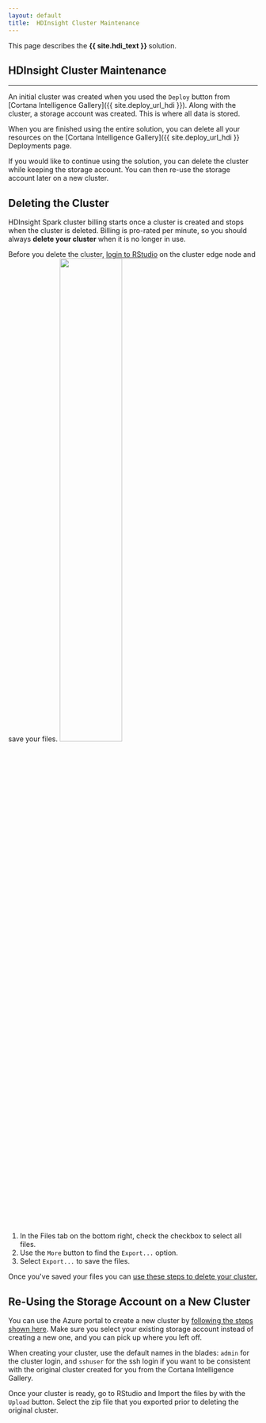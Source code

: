 ```yaml
---
layout: default
title:  HDInsight Cluster Maintenance
---
```

<div class="alert alert-success" role="alert"> This page describes the 
<strong>
{{ site.hdi_text }} 
</strong>
solution.
</div> 

## HDInsight Cluster Maintenance
--------------------------------

An initial cluster was created when you used the `Deploy` button from [Cortana Intelligence Gallery]({{ site.deploy_url_hdi }}). Along with the cluster, a storage account was created.  This is where all data is stored.   

When you are finished using the entire solution, you can delete all your resources on the [Cortana Intelligence Gallery]({{ site.deploy_url_hdi }} Deployments page. 

If you would like to continue using the solution, you can delete the cluster while  keeping the storage account. You can then re-use the storage account later on a new cluster. 

## Deleting the Cluster

HDInsight Spark cluster billing starts once a cluster is created and stops when the cluster is deleted. Billing is pro-rated per minute, so you should always <strong>delete your cluster</strong> when it is no longer in use.


Before you delete the cluster, <a href="Typical.html#rstudiologin?path=hdi">login to RStudio</a> on the cluster edge node and save your files. 
<img src="images/rstudio_export.png" width="50%" />
<ol>
<li>
In the Files tab on the bottom right, check the checkbox to select all files.
</li>
<li>
Use the <code>More</code> button to find the <code>Export...</code> option.
</li>
<li>
Select <code>Export...</code> to save the files.
</li>
</ol>

Once you've saved your files you can [use these steps to delete your cluster.](https://docs.microsoft.com/en-us/azure/hdinsight/hdinsight-delete-cluster)


## Re-Using the Storage Account on a New Cluster

You can use the Azure portal to create a new cluster by [following the steps shown here](https://docs.microsoft.com/en-us/azure/hdinsight/hdinsight-hadoop-r-server-get-started).  Make sure you select your existing storage account instead of creating a new one, and you can pick up where you left off.

When creating your cluster, use the default names in the blades: `admin` for the cluster login, and `sshuser` for the ssh login if you want to be consistent with the original cluster created for you from the Cortana Intelligence Gallery.

Once your cluster is ready, go to RStudio and Import the files by with the <code>Upload</code> button.  Select the zip file that you exported prior to deleting the original cluster.

